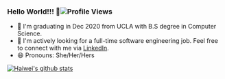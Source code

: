 ### Hello World!!! 👋![Profile Views](https://hitcounter.pythonanywhere.com/count/tag.svg?url=https%3A%2F%2Fgithub.com%2FEvelynL09)

- 🌱 I'm graduating in Dec 2020 from UCLA with B.S degree in Computer Science.
- 🔭 I'm actively looking for a full-time software engineering job. Feel free to connect with me via [LinkedIn](https://www.linkedin.com/in/haiwei-lu-0109/).
- 😄 Pronouns: She/Her/Hers

<!--
**EvelynL09/EvelynL09** is a ✨ _special_ ✨ repository because its `README.md` (this file) appears on your GitHub profile.

Here are some ideas to get you started:

- 🔭 I’m currently working on ...
- 🌱 I’m currently learning ...
- 👯 I’m looking to collaborate on ...
- 🤔 I’m looking for help with ...
- 💬 Ask me about ...
- 📫 How to reach me: ...
- ⚡ Fun fact: ...
-->

[![Haiwei's github stats](https://github-readme-stats.vercel.app/api?username=EvelynL09&show_icons=true)](https://github.com/anuraghazra/github-readme-stats)
<!--[![Haiwei's github stats](https://github-readme-stats.vercel.app/api?username=EvelynL09&show_icons=true&hide_border=true&hide_rank=true)](https://github.com/anuraghazra/github-readme-stats)-->
<!--Github Stats Resource: https://github.com/anuraghazra/github-readme-stats-->
